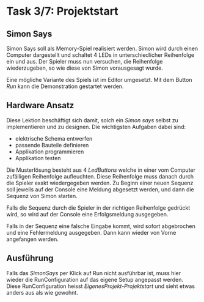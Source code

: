 # Task 3/7: Projektstart

## Simon Says
Simon Says soll als Memory-Spiel realisiert werden. Simon wird durch einen Computer dargestellt und schaltet 4 LEDs in unterschiedlicher Reihenfolge ein und aus. Der Spieler muss nun versuchen, die Reihenfolge wiederzugeben, so wie diese von Simon vorausgesagt wurde.

Eine mögliche Variante des Spiels ist im Editor umgesetzt. Mit dem Button *Run* kann die Demonstration gestartet werden.

## Hardware Ansatz
Diese Lektion beschäftigt sich damit, solch ein *Simon says* selbst zu implementieren und zu designen. Die wichtigsten Aufgaben dabei sind:
- elektrische Schema entwerfen
- passende Bauteile definieren
- Applikation programmieren
- Applikation testen

Die Musterlösung besteht aus 4 *LedButtons* welche in einer vom Computer zufälligen Reihenfolge aufleuchten. Diese Reihenfolge muss danach durch die Spieler exakt wiedergegeben werden. Zu Beginn einer neuen Sequenz soll jeweils auf der Console eine Meldung abgesetzt werden, und dann die Sequenz von Simon starten.

Falls die Sequenz durch die Spieler in der richtigen Reihenfolge gedrückt wird, so wird auf der Console eine Erfolgsmeldung ausgegeben. 

Falls in der Sequenz eine falsche Eingabe kommt, wird sofort abgebrochen und eine Fehlermeldung ausgegeben. 
Dann kann wieder von Vorne angefangen werden.

## Ausführung
Falls das *SimonSays* per Klick auf Run nicht ausführbar ist, muss hier wieder die RunConfiguration auf das eigene Setup angepasst werden. Diese RunConfiguration heisst *EigenesProjekt-Projektstart* und sieht etwas anders aus als wie gewohnt.